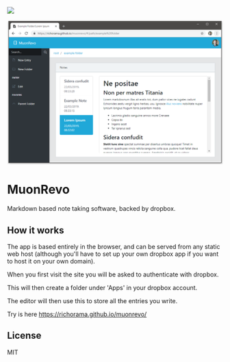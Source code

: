 ![](https://travis-ci.org/richorama/muonrevo.svg?branch=master)

![](screenshot.png)

# MuonRevo

Markdown based note taking software, backed by dropbox.

## How it works

The app is based entirely in the browser, and can be served from any static web host (although you'll have to set up your own dropbox app if you want to host it on your own domain).

When you first visit the site you will be asked to authenticate with dropbox. 

This will then create a folder under 'Apps' in your dropbox account.

The editor will then use this to store all the entries you write.


Try is here https://richorama.github.io/muonrevo/

## License

MIT
